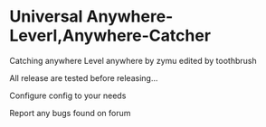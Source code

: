 # Universal Anywhere-Leverl,Anywhere-Catcher
Catching anywhere Level anywhere by zymu edited by toothbrush

All release are tested before releasing...

Configure config to your needs

Report any bugs found on forum
